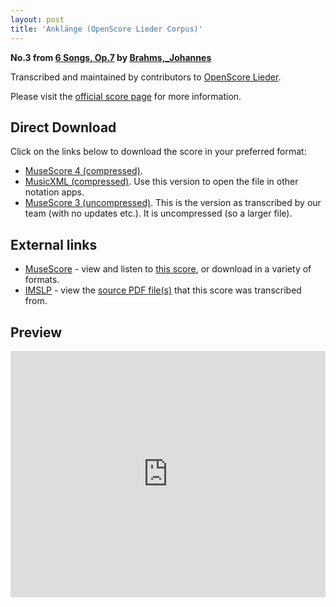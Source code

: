 ```yaml
---
layout: post
title: 'Anklänge (OpenScore Lieder Corpus)'
---
```


__No.3 from [6 Songs, Op.7](https://fourscoreandmore.org/openscore/lieder/Brahms,_Johannes/6_Songs,_Op.7/) by [Brahms,_Johannes](https://fourscoreandmore.org/openscore/lieder/Brahms,_Johannes)__

Transcribed and maintained by contributors to [OpenScore Lieder].

Please visit the [official score page] for more information.

[official score page]: https://musescore.com/openscore-lieder-corpus/scores/5652250
[OpenScore Lieder]: https://musescore.com/openscore-lieder-corpus

## Direct Download

Click on the links below to download the score in your preferred format:
- [MuseScore 4 (compressed)](https://fourscoreandmore.org/openscore/lieder/Brahms,_Johannes/6_Songs,_Op.7/3_Ankl%C3%A4nge.mscz).
- [MusicXML (compressed)](https://fourscoreandmore.org/openscore/lieder/Brahms,_Johannes/6_Songs,_Op.7/3_Ankl%C3%A4nge.mxl). Use this version to open the file in other notation apps.
- [MuseScore 3 (uncompressed)](https://raw.githubusercontent.com/OpenScore/Lieder/refs/heads/main/scores/Brahms,_Johannes/6_Songs,_Op.7/3_Ankl%C3%A4nge/lc5652250.mscx). This is the version as transcribed by our team (with no updates etc.). It is uncompressed (so a larger file).

## External links

- [MuseScore] - view and listen to [this score][MuseScore], or download in a variety of formats.
- [IMSLP] - view the [source PDF file(s)][IMSLP] that this score was transcribed from.

[MuseScore]: https://musescore.com/score/5652250
[IMSLP]: https://imslp.org/wiki/Special:ReverseLookup/97691

## Preview

<iframe width="100%" height="394" src="https://musescore.com/openscore-lieder-corpus/scores/5652250/embed" frameborder="0" allowfullscreen allow="autoplay; fullscreen"></iframe>
